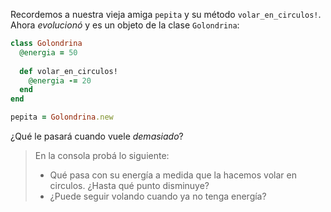 Recordemos a nuestra vieja amiga `pepita` y su método `volar_en_circulos!`. Ahora _evolucionó_ y es un objeto de la clase `Golondrina`:

```ruby
class Golondrina
  @energia = 50
  
  def volar_en_circulos!
    @energia -= 20
  end
end

pepita = Golondrina.new

```

¿Qué le pasará cuando vuele _demasiado_? 

> En la consola probá lo siguiente: 
> 
> * Qué pasa con su energía a medida que la hacemos volar en circulos. ¿Hasta qué punto disminuye?
> * ¿Puede seguir volando cuando ya no tenga energía?
